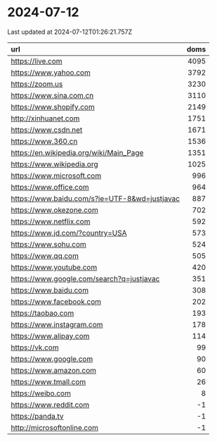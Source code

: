 # 2024-07-12

<!-- BEGIN -->
Last updated at 2024-07-12T01:26:21.757Z

url | doms
:- | -:
https://live.com | 4095
https://www.yahoo.com | 3792
https://zoom.us | 3230
https://www.sina.com.cn | 3110
https://www.shopify.com | 2149
http://xinhuanet.com | 1751
https://www.csdn.net | 1671
https://www.360.cn | 1536
https://en.wikipedia.org/wiki/Main_Page | 1351
https://www.wikipedia.org | 1025
https://www.microsoft.com | 996
https://www.office.com | 964
https://www.baidu.com/s?ie=UTF-8&wd=justjavac | 887
https://www.okezone.com | 702
https://www.netflix.com | 592
https://www.jd.com/?country=USA | 573
https://www.sohu.com | 524
https://www.qq.com | 505
https://www.youtube.com | 420
https://www.google.com/search?q=justjavac | 351
https://www.baidu.com | 308
https://www.facebook.com | 202
https://taobao.com | 193
https://www.instagram.com | 178
https://www.alipay.com | 114
https://vk.com | 99
https://www.google.com | 90
https://www.amazon.com | 60
https://www.tmall.com | 26
https://weibo.com | 8
https://www.reddit.com | -1
https://panda.tv | -1
http://microsoftonline.com | -1
<!-- END -->
